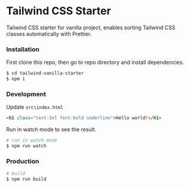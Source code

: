 # Tailwind CSS Starter

Tailwind CSS starter for vanilla project, enables sorting Tailwind CSS classes automatically with Prettier.

### Installation

First clone this repo, then go to repo directory and install dependencies.

```sh
$ cd tailwind-vanilla-starter
$ npm i
```

### Development

Update `src\index.html`

```html
<h1 class="text-3xl font-bold underline">Hello world!</h1>
```

Run in watch mode to see the result.

```sh
# run in watch mode
$ npm run watch
```

### Production

```sh
# build
$ npm run build
```
